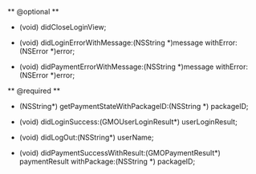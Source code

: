 ** @optional **  

- (void) didCloseLoginView;

- (void) didLoginErrorWithMessage:(NSString *)message withError:(NSError *)error;

- (void) didPaymentErrorWithMessage:(NSString *)message withError:(NSError *)error;

** @required **


- (NSString*) getPaymentStateWithPackageID:(NSString *) packageID;

- (void) didLoginSuccess:(GMOUserLoginResult*) userLoginResult;

- (void) didLogOut:(NSString*) userName;

- (void) didPaymentSuccessWithResult:(GMOPaymentResult*) paymentResult withPackage:(NSString *) packageID;
